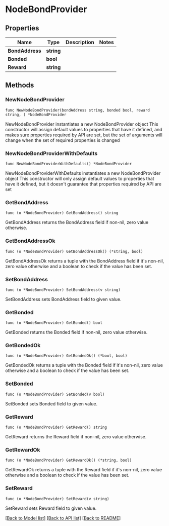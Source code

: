 # NodeBondProvider

## Properties

Name | Type | Description | Notes
------------ | ------------- | ------------- | -------------
**BondAddress** | **string** |  | 
**Bonded** | **bool** |  | 
**Reward** | **string** |  | 

## Methods

### NewNodeBondProvider

`func NewNodeBondProvider(bondAddress string, bonded bool, reward string, ) *NodeBondProvider`

NewNodeBondProvider instantiates a new NodeBondProvider object
This constructor will assign default values to properties that have it defined,
and makes sure properties required by API are set, but the set of arguments
will change when the set of required properties is changed

### NewNodeBondProviderWithDefaults

`func NewNodeBondProviderWithDefaults() *NodeBondProvider`

NewNodeBondProviderWithDefaults instantiates a new NodeBondProvider object
This constructor will only assign default values to properties that have it defined,
but it doesn't guarantee that properties required by API are set

### GetBondAddress

`func (o *NodeBondProvider) GetBondAddress() string`

GetBondAddress returns the BondAddress field if non-nil, zero value otherwise.

### GetBondAddressOk

`func (o *NodeBondProvider) GetBondAddressOk() (*string, bool)`

GetBondAddressOk returns a tuple with the BondAddress field if it's non-nil, zero value otherwise
and a boolean to check if the value has been set.

### SetBondAddress

`func (o *NodeBondProvider) SetBondAddress(v string)`

SetBondAddress sets BondAddress field to given value.


### GetBonded

`func (o *NodeBondProvider) GetBonded() bool`

GetBonded returns the Bonded field if non-nil, zero value otherwise.

### GetBondedOk

`func (o *NodeBondProvider) GetBondedOk() (*bool, bool)`

GetBondedOk returns a tuple with the Bonded field if it's non-nil, zero value otherwise
and a boolean to check if the value has been set.

### SetBonded

`func (o *NodeBondProvider) SetBonded(v bool)`

SetBonded sets Bonded field to given value.


### GetReward

`func (o *NodeBondProvider) GetReward() string`

GetReward returns the Reward field if non-nil, zero value otherwise.

### GetRewardOk

`func (o *NodeBondProvider) GetRewardOk() (*string, bool)`

GetRewardOk returns a tuple with the Reward field if it's non-nil, zero value otherwise
and a boolean to check if the value has been set.

### SetReward

`func (o *NodeBondProvider) SetReward(v string)`

SetReward sets Reward field to given value.



[[Back to Model list]](../README.md#documentation-for-models) [[Back to API list]](../README.md#documentation-for-api-endpoints) [[Back to README]](../README.md)


